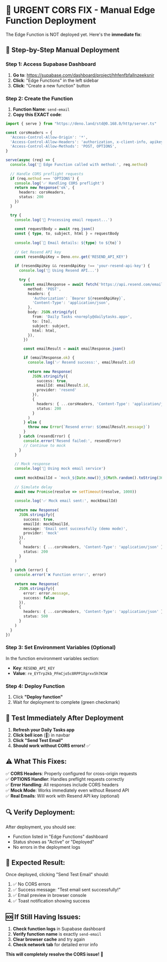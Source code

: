 # 🚨 URGENT CORS FIX - Manual Edge Function Deployment

The Edge Function is NOT deployed yet. Here's the **immediate fix**:

## 🎯 **Step-by-Step Manual Deployment**

### **Step 1: Access Supabase Dashboard**
1. **Go to**: https://supabase.com/dashboard/project/hhfenfbfallnzeeksnir
2. **Click**: "Edge Functions" in the left sidebar
3. **Click**: "Create a new function" button

### **Step 2: Create the Function**
1. **Function Name**: `send-email`
2. **Copy this EXACT code**:

```typescript
import { serve } from "https://deno.land/std@0.168.0/http/server.ts"

const corsHeaders = {
  'Access-Control-Allow-Origin': '*',
  'Access-Control-Allow-Headers': 'authorization, x-client-info, apikey, content-type',
  'Access-Control-Allow-Methods': 'POST, OPTIONS',
}

serve(async (req) => {
  console.log('📧 Edge Function called with method:', req.method)
  
  // Handle CORS preflight requests
  if (req.method === 'OPTIONS') {
    console.log('✅ Handling CORS preflight')
    return new Response('ok', {
      headers: corsHeaders,
      status: 200
    })
  }

  try {
    console.log('📧 Processing email request...')
    
    const requestBody = await req.json()
    const { type, to, subject, html } = requestBody
    
    console.log(`📧 Email details: ${type} to ${to}`)
    
    // Get Resend API key
    const resendApiKey = Deno.env.get('RESEND_API_KEY')
    
    if (resendApiKey && resendApiKey !== 'your-resend-api-key') {
      console.log('📧 Using Resend API...')
      
      try {
        const emailResponse = await fetch('https://api.resend.com/emails', {
          method: 'POST',
          headers: {
            'Authorization': `Bearer ${resendApiKey}`,
            'Content-Type': 'application/json',
          },
          body: JSON.stringify({
            from: 'Daily Tasks <noreply@dailytasks.app>',
            to: [to],
            subject: subject,
            html: html,
          }),
        })

        const emailResult = await emailResponse.json()

        if (emailResponse.ok) {
          console.log('✅ Resend success:', emailResult.id)
          
          return new Response(
            JSON.stringify({
              success: true,
              emailId: emailResult.id,
              provider: 'resend'
            }),
            {
              headers: { ...corsHeaders, 'Content-Type': 'application/json' },
              status: 200
            }
          )
        } else {
          throw new Error(`Resend error: ${emailResult.message}`)
        }
      } catch (resendError) {
        console.error('Resend failed:', resendError)
        // Continue to mock
      }
    }
    
    // Mock response
    console.log('📧 Using mock email service')
    
    const mockEmailId = `mock_${Date.now()}_${Math.random().toString(36).substr(2, 9)}`
    
    // Simulate delay
    await new Promise(resolve => setTimeout(resolve, 1000))
    
    console.log('✅ Mock email sent:', mockEmailId)
    
    return new Response(
      JSON.stringify({
        success: true,
        emailId: mockEmailId,
        message: 'Email sent successfully (demo mode)',
        provider: 'mock'
      }),
      {
        headers: { ...corsHeaders, 'Content-Type': 'application/json' },
        status: 200
      }
    )
    
  } catch (error) {
    console.error('❌ Function error:', error)
    
    return new Response(
      JSON.stringify({
        error: error.message,
        success: false
      }),
      {
        headers: { ...corsHeaders, 'Content-Type': 'application/json' },
        status: 500
      }
    )
  }
})
```

### **Step 3: Set Environment Variables (Optional)**
In the function environment variables section:
- **Key**: `RESEND_API_KEY`
- **Value**: `re_EYTrp2kb_PFmCjo5c8RPP1Xgrxv5h7KSW`

### **Step 4: Deploy Function**
1. Click **"Deploy function"**
2. Wait for deployment to complete (green checkmark)

## 🧪 **Test Immediately After Deployment**

1. **Refresh your Daily Tasks app**
2. **Click bell icon** (🔔) in navbar
3. **Click "Send Test Email"**
4. **Should work without CORS errors!** ✅

## ⚠️ **What This Fixes:**

✅ **CORS Headers**: Properly configured for cross-origin requests  
✅ **OPTIONS Handler**: Handles preflight requests correctly  
✅ **Error Handling**: All responses include CORS headers  
✅ **Mock Mode**: Works immediately even without Resend API  
✅ **Real Emails**: Will work with Resend API key (optional)

## 🔍 **Verify Deployment:**

After deployment, you should see:
- Function listed in "Edge Functions" dashboard
- Status shows as "Active" or "Deployed"
- No errors in the deployment logs

## 📱 **Expected Result:**

Once deployed, clicking "Send Test Email" should:
1. ✅ No CORS errors
2. ✅ Success message: "Test email sent successfully!"
3. ✅ Email preview in browser console
4. ✅ Toast notification showing success

## 🆘 **If Still Having Issues:**

1. **Check function logs** in Supabase dashboard
2. **Verify function name** is exactly `send-email`
3. **Clear browser cache** and try again
4. **Check network tab** for detailed error info

**This will completely resolve the CORS issue! 🎉**